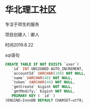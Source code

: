 # 华北理工社区
专注于师生的服务

项目创建人：卿人

时间2019.8.22

sql语句
```sql
CREATE TABLE IF NOT EXISTS `user`(
   `id` INT UNSIGNED AUTO_INCREMENT,
   `accountId` VARCHAR(100) NOT NULL,
   `name` VARCHAR(40) NOT NULL,
   `token` VARCHAR(40) NOT NULL,
   `gmtCreate` bigint NOT NULL,
   `gmtModify;` bigint NOT NULL,
   PRIMARY KEY ( `id` )
)ENGINE=InnoDB DEFAULT CHARSET=utf8;
````
